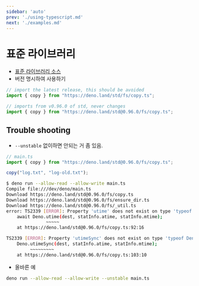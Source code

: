 ```yaml
---
sidebar: 'auto'
prev: './using-typescript.md'
next: './examples.md'
---
```


# 표준 라이브러리

- [표준 라이브러리 소스](https://deno.land/std/)
- 버전 명시하여 사용하기

```ts
// import the latest release, this should be avoided
import { copy } from "https://deno.land/std/fs/copy.ts";
```

```ts
// imports from v0.96.0 of std, never changes
import { copy } from "https://deno.land/std@0.96.0/fs/copy.ts";
```

## Trouble shooting

- `--unstable` 없이하면 안되는 거 좀 있음.

```ts
// main.ts
import { copy } from "https://deno.land/std@0.96.0/fs/copy.ts";

copy("log.txt", "log-old.txt");
```

<!-- markdownlint-disable -->

```bash
$ deno run --allow-read --allow-write main.ts
Compile file:///dev/deno/main.ts
Download https://deno.land/std@0.96.0/fs/copy.ts
Download https://deno.land/std@0.96.0/fs/ensure_dir.ts
Download https://deno.land/std@0.96.0/fs/_util.ts
error: TS2339 [ERROR]: Property 'utime' does not exist on type 'typeof Deno'. 'Deno.utime' is an unstable API. Did you forget to run with the '--unstable' flag?
    await Deno.utime(dest, statInfo.atime, statInfo.mtime);
               ~~~~~
    at https://deno.land/std@0.96.0/fs/copy.ts:92:16

TS2339 [ERROR]: Property 'utimeSync' does not exist on type 'typeof Deno'. 'Deno.utimeSync' is an unstable API. Did you forget to run with the '--unstable' flag?
    Deno.utimeSync(dest, statInfo.atime, statInfo.mtime);
         ~~~~~~~~~
    at https://deno.land/std@0.96.0/fs/copy.ts:103:10
```

<!-- markdownlint-enable -->

- 올바른 예

```bash
deno run --allow-read --allow-write --unstable main.ts
```
